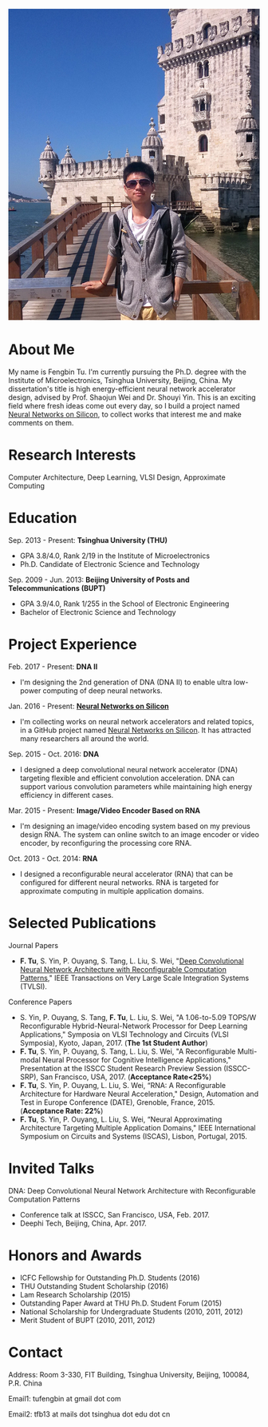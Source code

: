 ![](portrait.jpg)

# About Me
My name is Fengbin Tu. I'm currently pursuing the Ph.D. degree with the Institute of Microelectronics, Tsinghua University, Beijing, China. My dissertation's title is high energy-efficient neural network accelerator design, advised by Prof. Shaojun Wei and Dr. Shouyi Yin. This is an exciting field where fresh ideas come out every day, so I build a project named [Neural Networks on Silicon](https://github.com/fengbintu/Neural-Networks-on-Silicon), to collect works that interest me and make comments on them.

# Research Interests
Computer Architecture, Deep Learning, VLSI Design, Approximate Computing

# Education
Sep. 2013 - Present: **Tsinghua University (THU)**

* GPA 3.8/4.0, Rank 2/19 in the Institute of Microelectronics
* Ph.D. Candidate of Electronic Science and Technology

Sep. 2009 - Jun. 2013: **Beijing University of Posts and Telecommunications (BUPT)**

* GPA 3.9/4.0, Rank 1/255 in the School of Electronic Engineering
* Bachelor of Electronic Science and Technology 

# Project Experience
Feb. 2017 - Present: **DNA II**

* I'm designing the 2nd generation of DNA (DNA II) to enable ultra low-power computing of deep neural networks.

Jan. 2016 - Present: [**Neural Networks on Silicon**](https://github.com/fengbintu/Neural-Networks-on-Silicon)

* I'm collecting works on neural network accelerators and related topics, in a GitHub project named [Neural Networks on Silicon](https://github.com/fengbintu/Neural-Networks-on-Silicon). It has attracted many researchers all around the world.

Sep. 2015 - Oct. 2016: **DNA**

* I designed a deep convolutional neural network accelerator (DNA) targeting flexible and efficient convolution acceleration. DNA can support various convolution parameters while maintaining high energy efficiency in different cases.

Mar. 2015 - Present: **Image/Video Encoder Based on RNA**

* I'm designing an image/video encoding system based on my previous design RNA. The system can online switch to an image encoder or video encoder, by reconfiguring the processing core RNA.

Oct. 2013 - Oct. 2014: **RNA**

* I designed a reconfigurable neural accelerator (RNA) that can be configured for different neural networks. RNA is targeted for approximate computing in multiple application domains.

# Selected Publications
Journal Papers
* **F. Tu**, S. Yin, P. Ouyang, S. Tang, L. Liu, S. Wei, "[Deep Convolutional Neural Network Architecture with Reconfigurable Computation Patterns](http://ieeexplore.ieee.org/document/7898402/)," IEEE Transactions on Very Large Scale Integration Systems (TVLSI). 

Conference Papers
* S. Yin, P. Ouyang, S. Tang, **F. Tu**, L. Liu, S. Wei, "A 1.06-to-5.09 TOPS/W Reconfigurable Hybrid-Neural-Network Processor	for Deep Learning Applications," Symposia on VLSI Technology and Circuits (VLSI Symposia), Kyoto, Japan, 2017. (**The 1st Student Author**)
* **F. Tu**, S. Yin, P. Ouyang, S. Tang, L. Liu, S. Wei, "A Reconfigurable Multi-modal Neural Processor for Cognitive Intelligence Applications," Presentation at the ISSCC Student Research Preview Session (ISSCC-SRP), San Francisco, USA, 2017. (**Acceptance Rate<25%**)
* **F. Tu**, S. Yin, P. Ouyang, L. Liu, S. Wei, “RNA: A Reconfigurable Architecture for Hardware Neural Acceleration," Design, Automation and Test in Europe Conference (DATE), Grenoble, France, 2015. (**Acceptance Rate: 22%**)
* **F. Tu**, S. Yin, P. Ouyang, L. Liu, S. Wei, “Neural Approximating Architecture  Targeting Multiple Application Domains," IEEE International Symposium on Circuits and Systems (ISCAS), Lisbon, Portugal, 2015.

# Invited Talks
DNA: Deep Convolutional Neural Network Architecture with Reconfigurable Computation Patterns
* Conference talk at ISSCC, San Francisco, USA, Feb. 2017.
* Deephi Tech, Beijing, China, Apr. 2017.

# Honors and Awards
* ICFC Fellowship for Outstanding Ph.D. Students (2016)
* THU Outstanding Student Scholarship (2016)
* Lam Research Scholarship (2015)
* Outstanding Paper Award at THU Ph.D. Student Forum (2015)
* National Scholarship for Undergraduate Students (2010, 2011, 2012)
* Merit Student of BUPT (2010, 2011, 2012) 

# Contact
Address: Room 3-330, FIT Building, Tsinghua University, Beijing, 100084, P.R. China

Email1: tufengbin at gmail dot com

Email2: tfb13 at mails dot tsinghua dot edu dot cn

